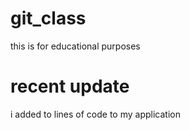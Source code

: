 # git_class
this is for educational purposes

# recent update

i added to lines of code to my application
 